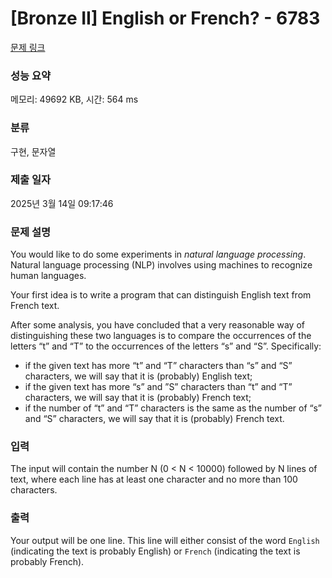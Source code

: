 # [Bronze II] English or French? - 6783 

[문제 링크](https://www.acmicpc.net/problem/6783) 

### 성능 요약

메모리: 49692 KB, 시간: 564 ms

### 분류

구현, 문자열

### 제출 일자

2025년 3월 14일 09:17:46

### 문제 설명

<p>You would like to do some experiments in <em>natural language processing</em>. Natural language processing (NLP) involves using machines to recognize human languages.</p>

<p>Your first idea is to write a program that can distinguish English text from French text.</p>

<p>After some analysis, you have concluded that a very reasonable way of distinguishing these two languages is to compare the occurrences of the letters “t” and “T” to the occurrences of the letters “s” and “S”. Specifically:</p>

<ul>
	<li>if the given text has more “t” and “T” characters than “s” and “S” characters, we will say that it is (probably) English text;</li>
	<li>if the given text has more “s” and ”S” characters than “t” and “T” characters, we will say that it is (probably) French text;</li>
	<li>if the number of “t” and “T” characters is the same as the number of “s” and “S” characters, we will say that it is (probably) French text.</li>
</ul>

### 입력 

 <p>The input will contain the number N (0 < N < 10000) followed by N lines of text, where each line has at least one character and no more than 100 characters.</p>

### 출력 

 <p>Your output will be one line. This line will either consist of the word <code>English</code> (indicating the text is probably English) or <code>French</code> (indicating the text is probably French).</p>

